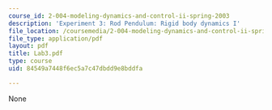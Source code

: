 ```yaml
---
course_id: 2-004-modeling-dynamics-and-control-ii-spring-2003
description: 'Experiment 3: Rod Pendulum: Rigid body dynamics I'
file_location: /coursemedia/2-004-modeling-dynamics-and-control-ii-spring-2003/84549a7448f6ec5a7c47dbdd9e8bddfa_Lab3.pdf
file_type: application/pdf
layout: pdf
title: Lab3.pdf
type: course
uid: 84549a7448f6ec5a7c47dbdd9e8bddfa

---
```

None